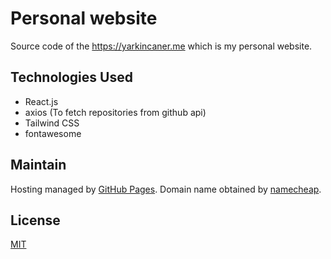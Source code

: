 # Personal website

Source code of the https://yarkincaner.me which is my personal website.

## Technologies Used

- React.js
- axios (To fetch repositories from github api)
- Tailwind CSS
- fontawesome

## Maintain

Hosting managed by [GitHub Pages](https://pages.github.com/). Domain name obtained by [namecheap](https://www.namecheap.com/).

## License

[MIT](https://choosealicense.com/licenses/mit/)
